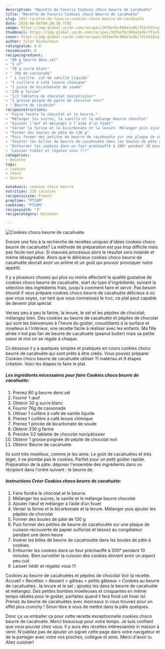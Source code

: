```yaml
---
description: "Recette de Favoris Cookies choco beurre de cacahuète"
title: "Recette de Favoris Cookies choco beurre de cacahuète"
slug: 2457-recette-de-favoris-cookies-choco-beurre-de-cacahuete
date: 2020-06-06T00:38:50.778Z
image: https://img-global.cpcdn.com/recipes/107befbc989a1edb/751x532cq70/cookies-choco-beurre-de-cacahuete-photo-principale-de-la-recette.jpg
thumbnail: https://img-global.cpcdn.com/recipes/107befbc989a1edb/751x532cq70/cookies-choco-beurre-de-cacahuete-photo-principale-de-la-recette.jpg
cover: https://img-global.cpcdn.com/recipes/107befbc989a1edb/751x532cq70/cookies-choco-beurre-de-cacahuete-photo-principale-de-la-recette.jpg
author: Tyler Richardson
ratingvalue: 4.9
reviewcount: 8
recipeingredient:
- "80 g beurre demi sel"
- "1 uf"
- "30 g sucre blanc"
- " 70g de cassonade"
- " 1 cuillre  caf de vanille liquide"
- "1 cuillère à café levure chimique"
- "1 pince de bicarbonate de soude"
- "230 g farine"
- "1/2 tablette de chocolat noirptissier"
- "1 grosse poigne de ppite de chocolat noir"
- " Beurre de cacahute"
recipeinstructions:
- "Faire fondre le chocolat et le beurre."
- "Mélanger les sucres, la vanille et le mélange beurre chocolat"
- "Ajouter l’œuf et mélanger à l’aide d’un fouet"
- "Verser la farine et le bicarbonate et la levure. Mélanger puis ajouter les pépites de chocolat"
- "Former des boules de pâte de 130 g"
- "Puis former des petites de beurre de cacahouète sur une plaque de cuisson recouverte de papier sulfurisé et laissez au congélateur pendant une demi-heure"
- "Insérer les billes de beurre de cacahouète dans les boules de pâte à cookies."
- "Enfourner les cookies dans un four préchauffé à 200° pendant 10 minutes. Bien surveiller la cuisson des cookies doivent avoir un aspect peu cuit"
- "Laisser tiédir et régalez vous !!!"
categories:
- Recette
tags:
- cookies
- choco
- beurre

katakunci: cookies choco beurre 
nutrition: 210 calories
recipecuisine: French
preptime: "PT20M"
cooktime: "PT50M"
recipeyield: "3"
recipecategory: Déjeuner

---
```



![Cookies choco beurre de cacahuète](https://img-global.cpcdn.com/recipes/107befbc989a1edb/751x532cq70/cookies-choco-beurre-de-cacahuete-photo-principale-de-la-recette.jpg)

Encore une fois à la recherche de recettes uniques d'idées cookies choco beurre de cacahuète? La méthode de préparation est pas trop difficile mais pas facile non plus. Si mauvais processus alors le résultat sera insipide et même désagréable. Alors que le délicieux cookies choco beurre de cacahuète devrait avoir un arôme et un goût qui pouvoir provoquer notre appétit.

Il y a plusieurs choses qui plus ou moins affectent la qualité gustative de cookies choco beurre de cacahuète, start du type d'ingrédients, suivant la sélection des ingrédients frais, jusqu'à comment faire et servir. Pas besoin étourdi if veux prépare cookies choco beurre de cacahuète délicieux à où que vous soyez, car tant que vous connaissez le truc, ce plat peut capable de devenir plat spécial.

Versez peu à peu la farine, la levure, le sel et les pépites de chocolat; mélangez bien. Des cookies au beurre de cacahuète et pépites de chocolat qui sont les bienvenues à l&#39;heure du goûter, croustillants à la surface et moelleux à l&#39;intérieur, une recette facile à realiser avec les enfants. Ma fille aînée n&#39;est pas fan de beurre de cacahuète (peanut butter) mais sa petite soeur et moi on se régale à chaque.


Ci-dessous il y a quelques simples et pratiques en cours cookies choco beurre de cacahuète qui sont prêts à être créés. Vous pouvez préparer Cookies choco beurre de cacahuète utiliser 11 matériau et 9 étapes création. Voici les étapes to faire le plat.

<!--inarticleads1-->

##### Les ingrédients nécessaires pour faire Cookies choco beurre de cacahuète:

1. Prenez 80 g beurre demi sel
1. Fournir 1 œuf
1. Obtenir 30 g sucre blanc
1. Fournir  70g de cassonade
1. Utiliser  1 cuillère à café de vanille liquide
1. Prenez 1 cuillère à café levure chimique
1. Prenez 1 pincée de bicarbonate de soude
1. Obtenir 230 g farine
1. Prendre 1/2 tablette de chocolat noir/pâtissier
1. Obtenir 1 grosse poignée de pépite de chocolat noir
1. Obtenir  Beurre de cacahuète


Ils sont très moelleux, comme je les aime. Le goût de cacahuètes et très léger, il ne plombe pas le cookies. Parfait pour un petit goûter rapide. Préparation de la pâte: déposer l&#39;ensemble des ingrédients dans un récipient dans l&#39;ordre suivant : le beurre de. 

<!--inarticleads2-->

##### Instructions Créer Cookies choco beurre de cacahuète:

1. Faire fondre le chocolat et le beurre.
1. Mélanger les sucres, la vanille et le mélange beurre chocolat
1. Ajouter l’œuf et mélanger à l’aide d’un fouet
1. Verser la farine et le bicarbonate et la levure. Mélanger puis ajouter les pépites de chocolat
1. Former des boules de pâte de 130 g
1. Puis former des petites de beurre de cacahouète sur une plaque de cuisson recouverte de papier sulfurisé et laissez au congélateur pendant une demi-heure
1. Insérer les billes de beurre de cacahouète dans les boules de pâte à cookies.
1. Enfourner les cookies dans un four préchauffé à 200° pendant 10 minutes. Bien surveiller la cuisson des cookies doivent avoir un aspect peu cuit
1. Laisser tiédir et régalez vous !!!


Cookies au beurre de cacahuètes et pépites de chocolat Voir la recette. Accueil &gt; Recettes &gt; dessert &gt; gâteau &gt; petits gâteaux &gt; Cookies au beurre de cacahuètes.. la levure et le sel ; ajoutez les dans le beurre de cacahuète et mélangez. Des petites bombes moelleuses et croquantes en même temps idéales pour le goûter, parfaites quand il fera froid cet hiver lol. Prenez du beurre de cacahuètes avec morceaux si vous trouvez pour un effet plus crunchy ! Sinon libre à vous de mettre dans la pâte quelques. 


Donc ça va emballer ça pour cette recette exceptionnelle cookies choco beurre de cacahuète. Merci beaucoup pour votre temps. Je suis confiant que vous pouvez chez vous. Il y aura des recettes  intéressantes in maison à venir. N'oubliez pas de ajouter un signet cette page dans votre navigateur et de la partager avec votre vos proches, collègue et amis. Merci d'avoir lu. Allez cuisiner!
